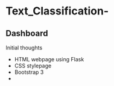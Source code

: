 # Text_Classification-
## Dashboard
Initial thoughts
- HTML webpage using Flask
- CSS stylepage
- Bootstrap 3
- 
